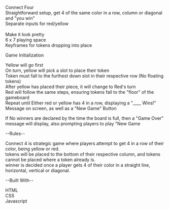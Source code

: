 
Connect Four
<br>
 Straightforward setup, get 4 of the same color in a row, column or diagonal and "you win"
 <br>
 Separate inputs for red/yellow  
 <br>
 Make it look pretty
 <br>
 6 x 7 playing space
 <br>
 Keyframes for tokens dropping into place
 <br>

 Game Initialization <br>

Yellow will go first <br>
On turn, yellow will pick a slot to place their token <br>
Token must fall to the furthest down slot in their respective row (No floating tokens) <br>
After yellow has placed their piece, it will change to Red's turn <br>
Red will follow the same steps, ensuring tokens fall to the "floor" of the gameboard <br>
Repeat until Either red or yellow has 4 in a row, displaying a "____ Wins!" Message on screen, as well as a "New Game" Button<br>

If No winners are declared by the time the board is full, then a "Game Over" message will display, also prompting players to play "New Game <br>


--Rules-- <br>

Connect 4 is strategic game where players attempt to get 4 in a row of their color, being yellow or red. <br>
tokens will be placed to the bottom of their respective column, and tokens cannot be placed where a token already is. <br>
winner is decided once a player gets 4 of their color in a straight line, horizontal, vertical or diagonal. <br>

--Built With-- <br>

HTML <br>
CSS <br>
Javascript <br>

